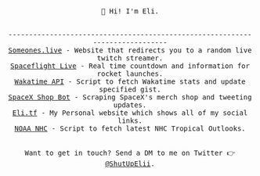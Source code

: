 <p align="center">
  <br><br>
  <samp>
    👋 Hi! I'm Eli.
    <br>
    <br>
    <br>
    -----------------------------------------------------------------------------
    <br>
    <a href="https://someones.live">Someones.live</a> - Website that redirects you to a random live twitch streamer.
    <br>
    <a href="https://spaceflight.live">Spaceflight Live</a> - Real time countdown and information for rocket launches.
    <br>
    <a href="https://github.com/hox/wakatime-api">Wakatime API</a> - Script to fetch Wakatime stats and update specified gist.
    <br>
    <a href="https://twitter.com/SpaceXShopBot">SpaceX Shop Bot</a> - Scraping SpaceX's merch shop and tweeting updates.
    <br>
    <a href="https://eli.tf">Eli.tf</a> - My Personal website which shows all of my social links.
    <br>
    <a href="https://github.com/hox/noaa-nhc">NOAA NHC</a> - Script to fetch latest NHC Tropical Outlooks.
    <br>
    <br>
    <br>
    Want to get in touch? Send a DM to me on Twitter 👉 <a href="https://go.eli.tf/twitter">@ShutUpElii</a>.
  </samp>
</p>

